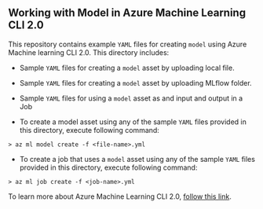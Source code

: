 ## Working with Model in Azure Machine Learning CLI 2.0
This repository contains example `YAML` files for creating `model` using Azure Machine learning CLI 2.0. This directory includes:

- Sample `YAML` files for creating a `model` asset by uploading local file.
- Sample `YAML` files for creating a `model` asset by uploading MLflow folder.
- Sample `YAML` files for using a `model` asset as and input and output in a Job

- To create a model asset using any of the sample `YAML` files provided in this directory, execute following command:
```cli
> az ml model create -f <file-name>.yml
```


- To create a job that uses a `model` asset using any of the sample `YAML` files provided in this directory, execute following command:
```cli
> az ml job create -f <job-name>.yml
```

To learn more about Azure Machine Learning CLI 2.0, [follow this link](https://docs.microsoft.com/azure/machine-learning/how-to-configure-cli).
